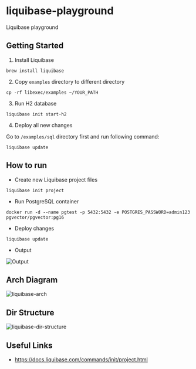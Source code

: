 # liquibase-playground

Liquibase playground

## Getting Started

1. Install Liquibase

```
brew install liquibase
```

2. Copy `examples` directory to different directory

```
cp -rf libexec/examples ~/YOUR_PATH
```

3. Run H2 database

```
liquibase init start-h2
```

4. Deploy all new changes

Go to `/examples/sql` directory first and run following command:

```
liquibase update
```

## How to run

- Create new Liquibase project files

```
liquibase init project
```

- Run PostgreSQL container

```
docker run -d --name pgtest -p 5432:5432 -e POSTGRES_PASSWORD=admin123 pgvector/pgvector:pg16
```

- Deploy changes

```
liquibase update
```

- Output

![Output](https://github.com/user-attachments/assets/610d3af9-731c-4313-868f-14a1b80a4287)


## Arch Diagram

![liquibase-arch](https://github.com/user-attachments/assets/c0c60d80-262d-4d01-be20-61080d112550)

## Dir Structure

![liquibase-dir-structure](https://github.com/user-attachments/assets/333c6a9a-a082-4513-99ab-925a27aa7a0c)

## Useful Links

- https://docs.liquibase.com/commands/init/project.html
